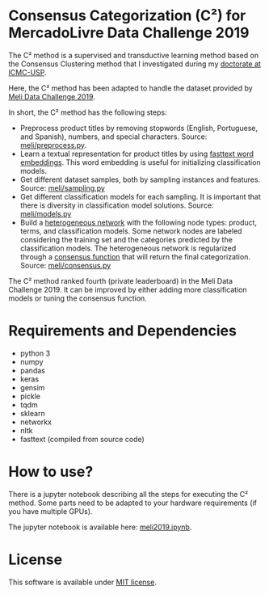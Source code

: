 # Consensus Categorization (C²) for MercadoLivre Data Challenge 2019

The C² method is a supervised and transductive learning method based on the Consensus Clustering method that I investigated during my [doctorate at ICMC-USP](http://www.teses.usp.br/teses/disponiveis/55/55134/tde-05082015-094733/en.php).

Here, the C² method has been adapted to handle the dataset provided by [Meli Data Challenge 2019](https://ml-challenge.mercadolibre.com/).

In short, the C² method has the following steps:

* Preprocess product titles by removing stopwords (English, Portuguese, and Spanish), numbers, and special characters. Source: [meli/preprocess.py](meli/preprocess.py).
* Learn a textual representation for product titles by using [fasttext word embeddings](https://fasttext.cc/). This word embedding is useful for initializing classification models.
* Get different dataset samples, both by sampling instances and features. Source: [meli/sampling.py](meli/sampling.py)
* Get different classification models for each sampling. It is important that there is diversity in classification model solutions. Source: [meli/models.py](meli/models.py)
* Build a [heterogeneous network](https://ieeexplore.ieee.org/abstract/document/7536145/) with the following node types: product, terms, and classification models. Some network nodes are labeled considering the training set and the categories predicted by the classification models. The heterogeneous network is regularized through a [consensus function](https://dl.acm.org/citation.cfm?id=2983730) that will return the final categorization. Source: [meli/consensus.py](meli/consensus.py)

The C² method ranked fourth (private leaderboard) in the Meli Data Challenge 2019. It can be improved by either adding more classification models or tuning the consensus function.

# Requirements and Dependencies

* python 3
* numpy
* pandas
* keras
* gensim
* pickle
* tqdm
* sklearn
* networkx
* nltk
* fasttext (compiled from source code)

# How to use?

There is a jupyter notebook describing all the steps for executing the C² method. Some parts need to be adapted to your hardware requirements (if you have multiple GPUs).

The jupyter notebook is available here: [meli2019.ipynb](meli2019.ipynb).

# License

This software is available under [MIT license](LICENSE.MIT).
